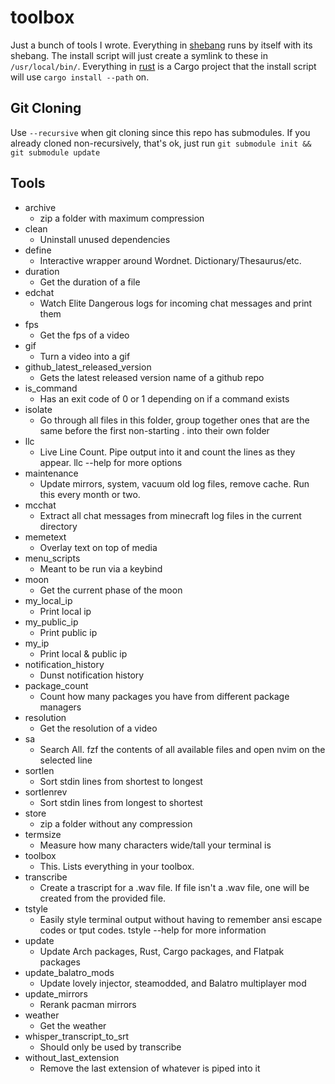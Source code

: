 # toolbox
Just a bunch of tools I wrote. Everything in [shebang](shebang) runs by itself with its shebang. The install script will just create a symlink to these in `/usr/local/bin/`. Everything in [rust](rust) is a Cargo project that the install script will use `cargo install --path` on.

## Git Cloning
Use `--recursive` when git cloning since this repo has submodules. If you already cloned non-recursively, that's ok, just run `git submodule init && git submodule update`

## Tools
- archive
	- zip a folder with maximum compression
- clean
	- Uninstall unused dependencies
- define
	- Interactive wrapper around Wordnet. Dictionary/Thesaurus/etc.
- duration
	- Get the duration of a file
- edchat
	- Watch Elite Dangerous logs for incoming chat messages and print them
- fps
	- Get the fps of a video
- gif
	- Turn a video into a gif
- github_latest_released_version
	- Gets the latest released version name of a github repo
- is_command
	- Has an exit code of 0 or 1 depending on if a command exists
- isolate
	- Go through all files in this folder, group together ones that are the same before the first non-starting . into their own folder
- llc
	- Live Line Count. Pipe output into it and count the lines as they appear. llc --help for more options
- maintenance
	- Update mirrors, system, vacuum old log files, remove cache. Run this every month or two.
- mcchat
	- Extract all chat messages from minecraft log files in the current directory
- memetext
	- Overlay text on top of media
- menu_scripts
	- Meant to be run via a keybind
- moon
	- Get the current phase of the moon
- my_local_ip
	- Print local ip
- my_public_ip
	- Print public ip
- my_ip
	- Print local & public ip
- notification_history
	- Dunst notification history
- package_count
	- Count how many packages you have from different package managers
- resolution
	- Get the resolution of a video
- sa
	- Search All. fzf the contents of all available files and open nvim on the selected line
- sortlen
	- Sort stdin lines from shortest to longest
- sortlenrev
	- Sort stdin lines from longest to shortest
- store
	- zip a folder without any compression
- termsize
	- Measure how many characters wide/tall your terminal is
- toolbox
	- This. Lists everything in your toolbox.
- transcribe
	- Create a trascript for a .wav file. If file isn't a .wav file, one will be created from the provided file.
- tstyle
	- Easily style terminal output without having to remember ansi escape codes or tput codes. tstyle --help for more information
- update
	- Update Arch packages, Rust, Cargo packages, and Flatpak packages
- update_balatro_mods
	- Update lovely injector, steamodded, and Balatro multiplayer mod
- update_mirrors
	- Rerank pacman mirrors
- weather
	- Get the weather
- whisper_transcript_to_srt
	- Should only be used by transcribe
- without_last_extension
	- Remove the last extension of whatever is piped into it
